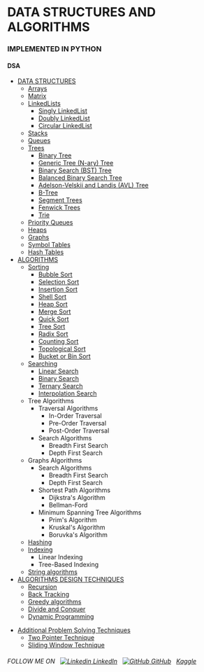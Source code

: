 # DATA STRUCTURES AND ALGORITHMS
### IMPLEMENTED IN PYTHON
#### DSA

* [DATA STRUCTURES](./data_structures/)
  + [Arrays](./data_structures/array/)
  + [Matrix](./data_structures/matrix/)
  + [LinkedLists](./data_structures/linkedlist/)
    - [Singly LinkedList](./data_structures/linkedlist/singly_linkedlist.py)
    - [Doubly LinkedList](./data_structures/linkedlist/doubly_linkedlist.py)
    - [Circular LinkedList](./data_structures/linkedlist/circular_linkedlist.py)
  + [Stacks](./data_structures/stack/)
  + [Queues](./data_structures/queue/)
  + [Trees](./data_structures/trees/)
    - [Binary Tree](./data_structures/trees/binary_tree.py)
    - [Generic Tree (N-ary) Tree](./data_structures/trees/generic_tree.py)
    - [Binary Search (BST) Tree](./data_structures/trees/binary_search_tree.py)
    - [Balanced Binary Search Tree](./data_structures/trees/balanced_binary_search_tree.py)
    - [Adelson-Velskii and Landis (AVL) Tree](./data_structures/trees/avl_tree.py)
    - [B-Tree](./data_structures/trees/b_tree.py)
    - [Segment Trees]()
    - [Fenwick Trees]()
    - [Trie]()
  + [Priority Queues](./data_structures/priority_queues/)
  + [Heaps](./data_structures/heaps/)
  + [Graphs](./data_structures/graphs/)
  + [Symbol Tables](./data_structures/symbol_table/)
  + [Hash Tables](./data_structures/hash_table/)
* [ALGORITHMS](./algorithms)
  + [Sorting](./algorithms/sorting)
    - [Bubble Sort](./algorithms/sorting/bubble_sort.py)
    - [Selection Sort](./algorithms/sorting/selection_sort.py)
    - [Insertion Sort](./algorithms/sortinginsertion_sort.py)
    - [Shell Sort](./algorithms/sorting/shell_sort.py)
    - [Heap Sort](./algorithms/sorting/heap_sort.py)
    - [Merge Sort](./algorithms/sorting/merge_sort.py)
    - [Quick Sort](./algorithms/sorting/quick_sort.py)
    - [Tree Sort](./algorithms/sorting/tree_sort.py)
    - [Radix Sort](./algorithms/sorting/radix_sort.py)
    - [Counting Sort](./algorithms/sorting/counting_sort.py)
    - [Topological Sort](./algorithms/sorting/topological_sort.py)
    - [Bucket or Bin Sort](./algorithms/sorting/bucket_sort.py)
  + [Searching](./algorithms/searching)
    - [Linear Search](./algorithms/searching/linear_search.py)
    - [Binary Search](./algorithms/searching/binary_search.py)
    - [Ternary Search](./algorithms/searching/ternary_search.py)
    - [Interpolation Search](./algorithms/searching/interpolation_search.py)
  + Tree Algorithms
    + Traversal Algorithms
      - In-Order Traversal
      - Pre-Order Traversal
      - Post-Order Traversal
    + Search Algorithms
      - Breadth First Search
      - Depth First Search
  + Graphs Algorithms
    + Search Algorithms
      - Breadth First Search
      - Depth First Search
    + Shortest Path Algorithms
      - Dijkstra's Algorithm
      - Bellman-Ford
    + Minimum Spanning Tree Algorithms
      - Prim's Algorithm
      - Kruskal's Algorithm
      - Boruvka's Algorithm 
  + [Hashing](./algorithms/hashing)
  + [Indexing](./algorithms/indexing)
    - Linear Indexing
    - Tree-Based Indexing
  + [String algorithms](./algorithms/string_algorithms)
* [ALGORITHMS DESIGN TECHNIQUES](./algorithms_design_techniques)
  + [Recursion]()
  + [Back Tracking](./algorithms_design_techniques/back_tracking)
  + [Greedy algorithms](./algorithms_design_techniques/greedy_algorithms)
  + [Divide and Conquer](./algorithms_design_techniques/divide_and_conquer_algorithms)
  + [Dynamic Programming](./algorithms_design_techniques/dynamic_programming)
+ [Additional Problem Solving Techniques]()
  + [Two Pointer Technique]()
  + [Sliding Window Technique]()
  
###### FOLLOW ME ON &nbsp; [![Linkedin](https://i.stack.imgur.com/gVE0j.png) LinkedIn](https://www.linkedin.com/in/hritikakolkar/) &nbsp; [![GitHub](https://i.stack.imgur.com/tskMh.png) GitHub](https://github.com/HRITIKAKOLKAR/) &nbsp; [Kaggle](https://www.kaggle.com/hritikakolkar)
